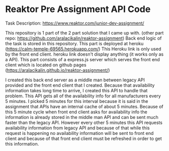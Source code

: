 # Reaktor Pre Assignment API Code

Task Description: https://www.reaktor.com/junior-dev-assignment/

This repository is 1 part of the 2 part solution that I came up with. (other part repo: https://github.com/aralacikalin/reaktor-assignment) Back end logic of the task is stored in this repository. 
This part is deployed at heroku (https://calm-temple-69565.herokuapp.com/) This Heroku link is only used by the front end client. heroku link doesn't display anything (it works only as a API). 
This part consists of a express.js server which serves the front end client which is located on github pages (https://aralacikalin.github.io/reaktor-assignment/) 


I created this back end server as a middle man between legacy API provided and the front end client that I created. Because that availability information takes long time to arrive, I created this API to handle that problem. This API gets all of the availability info for all manufacturers every 5 minutes. I picked 5 minutes for this interval because it is said in the assignment that APIs have an internal cache of about 5 minutes.
Because of this 5 minute cycle when front end client asks for availability info the information is already stored in the middle man API and can be sent much faster than the legacy API.
However every other 5 minutes this API requests availability information from legacy API and because of that while this request is happening no availability information will be sent to front end client and because of that front end client must be refreshed in order to get this information.
